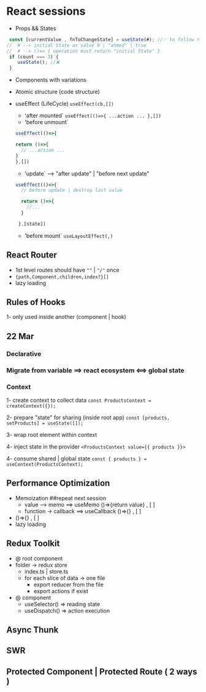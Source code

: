 # React sessions

- Props && States

```ts
 const [currentValue , fnToChangeState] = useState(#); //✅ to follow react render
//  # --> initial State as value 0 | "ahmed" | true
//  # --> ()=> { operation must return "initial State" }
 if (count === 3) {
 	useState(); //❌
 }
```
- Components with variations
- Atomic structure (code structure)
- useEffect (LifeCycle)
  ```useEffect(cb,[])```

  - 'after mounted`
  ```useEffect(()=>{ ...action ... },[])```
  - 'before unmount`
  ```ts
  useEffect(()=>{

  return ()=>{
    // ...action ...
  }
  },[])
  ```
  - 'update` --> "after update" | "before next update"
  ```ts
  useEffect(()=>{
    // before update | destroy last value

    return ()=>{
      //...
    }

   },[state])
   ```
  - 'before mount`
  ```useLayoutEffect(,)```


## React Router
- 1st level routes should have `""` | `"/"` once
- `{path,Component,children,index?}[]`
- lazy loading


## Rules of Hooks
1- only used inside another (component | hook)


## 22 Mar
### Declarative 
### Migrate from variable ==> react ecosystem <==> global state
### Context
1- create context to collect data
`const ProductsContext = createContext({});`

2- prepare "state" for sharing (inside root app)
`const [products, setProducts] = useState([]);`

3- wrap root element within context

4- inject state in the provider
`<ProductsContext value={{ products }}>`

4- consume shared | global state
`const { products } = useContext(ProductsContext);`


## Performance Optimization

- Memoization ##repeat next session
  - value   --> memo ==> useMemo ()=>{return value} , [ ]
  - function -> callback ==> useCallback ()=>{} , [ ]
- ()=>{} , [ ]
- lazy loading

## Redux Toolkit
- <Provider > @ root component
- folder -> redux store
  - index.ts | store.ts
  - for each slice of data -> one file
    - export reducer from the file
    - export actions if exist
- @ component 
  - useSelector() => reading state
  - useDispatch() => action execution

## Async Thunk

## SWR

## Protected Component | Protected Route ( 2 ways )